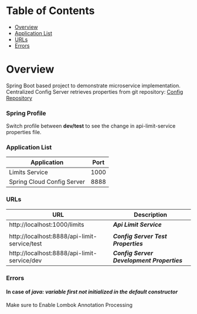 # Table of Contents
- [Overview](#Overview)
- [Application List](#ApplicationList)
- [URLs](#URL)
- [Errors](#Error)

# Overview
Spring Boot based project to demonstrate microservice implementation.
Centralized Config Server retrieves properties from git repository: [Config Repository](#https://github.com/muratcanabay/config-repo)

### Spring Profile
Switch profile between **dev/test** to see the change in api-limit-service properties file.

### Application List

|          Application       |       Port        |
| -------------------------- | ----------------- |
|         Limits Service     |        1000       |
| Spring Cloud Config Server |        8888       |

### URLs

|                      URL                        |                      Description                    |
| ----------------------------------------------- | --------------------------------------------------- |
| http://localhost:1000/limits                    |                ***Api Limit Service***              |
|                                                 |                                                     |
| http://localhost:8888/api-limit-service/test    |          ***Config Server Test Properties***        |
| http://localhost:8888/api-limit-service/dev     |        ***Config Server Development Properties***   |

### Errors
#### In case of ***java: variable first not initialized in the default constructor***

Make sure to Enable Lombok Annotation Processing
